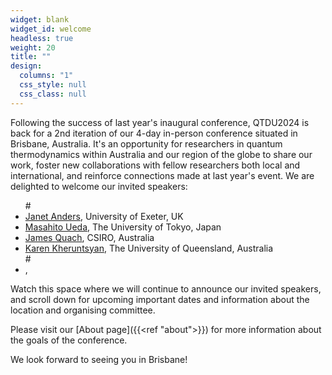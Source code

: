 ```yaml
---
widget: blank
widget_id: welcome
headless: true
weight: 20
title: ""
design:
  columns: "1"
  css_style: null
  css_class: null
---
```

Following the success of last year's inaugural conference, QTDU2024 is back for a 2nd iteration of our 4-day in-person conference situated in Brisbane, Australia. 
It's an opportunity for researchers in quantum thermodynamics within Australia and our region of the globe to share our work, foster new collaborations with fellow researchers both local and international, and reinforce connections made at last year's event.
We are delighted to welcome our invited speakers:
<ul>
  #<li><a href="https://www.quantum-exeter.co.uk/janet-anders/">Janet Anders</a>, University of Exeter, UK</li>
  <li><a href="http://cat.phys.s.u-tokyo.ac.jp/index-e.html">Masahito Ueda</a>, The University of Tokyo, Japan</li>
  <li><a href="https://people.csiro.au/q/j/james-quach">James Quach</a>, CSIRO, Australia</li>
  <li><a href="https://people.smp.uq.edu.au/KarenKheruntsyan/">Karen Kheruntsyan</a>, The University of Queensland, Australia</li>
  #<li><a href=""></a>, </li>
</ul>

Watch this space where we will continue to announce our invited speakers, and scroll down for upcoming important dates and information about the location and organising committee.

Please visit our [About page]({{<ref "about">}}) for more information about the goals of the conference.

<!-- and the [Location page]({{<ref "location-accommodation">}}) for information about the venue/Brisbane and accommodation options. The preliminary conference programme is now available [here]({{<ref "programme">}}). #Abstract submissions and registration are now closed. -->

We look forward to seeing you in Brisbane!
